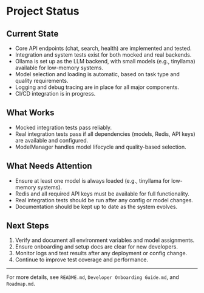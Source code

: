 # Project Status

## Current State
- Core API endpoints (chat, search, health) are implemented and tested.
- Integration and system tests exist for both mocked and real backends.
- Ollama is set up as the LLM backend, with small models (e.g., tinyllama) available for low-memory systems.
- Model selection and loading is automatic, based on task type and quality requirements.
- Logging and debug tracing are in place for all major components.
- CI/CD integration is in progress.

## What Works
- Mocked integration tests pass reliably.
- Real integration tests pass if all dependencies (models, Redis, API keys) are available and configured.
- ModelManager handles model lifecycle and quality-based selection.

## What Needs Attention
- Ensure at least one model is always loaded (e.g., tinyllama for low-memory systems).
- Redis and all required API keys must be available for full functionality.
- Real integration tests should be run after any config or model changes.
- Documentation should be kept up to date as the system evolves.

## Next Steps
1. Verify and document all environment variables and model assignments.
2. Ensure onboarding and setup docs are clear for new developers.
3. Monitor logs and test results after any deployment or config change.
4. Continue to improve test coverage and performance.

---

For more details, see `README.md`, `Developer Onboarding Guide.md`, and `Roadmap.md`.
